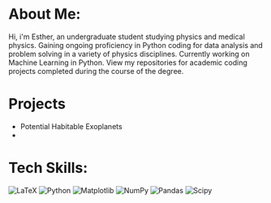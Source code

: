 # About Me:
Hi, i'm Esther, an undergraduate student studying physics and medical physics. Gaining ongoing proficiency in Python coding for data analysis and problem solving in a variety of physics disciplines. Currently working on Machine Learning in Python. View my repositories for academic coding projects completed during the course of the degree.

# Projects 
- Potential Habitable Exoplanets 
- 

# Tech Skills:
![LaTeX](https://img.shields.io/badge/latex-%23008080.svg?style=for-the-badge&logo=latex&logoColor=white) ![Python](https://img.shields.io/badge/python-3670A0?style=for-the-badge&logo=python&logoColor=ffdd54) ![Matplotlib](https://img.shields.io/badge/Matplotlib-%23ffffff.svg?style=for-the-badge&logo=Matplotlib&logoColor=black) ![NumPy](https://img.shields.io/badge/numpy-%23013243.svg?style=for-the-badge&logo=numpy&logoColor=white) ![Pandas](https://img.shields.io/badge/pandas-%23150458.svg?style=for-the-badge&logo=pandas&logoColor=white) ![Scipy](https://img.shields.io/badge/SciPy-%230C55A5.svg?style=for-the-badge&logo=scipy&logoColor=%white) 

<!-- Proudly created with GPRM ( https://gprm.itsvg.in ) -->
